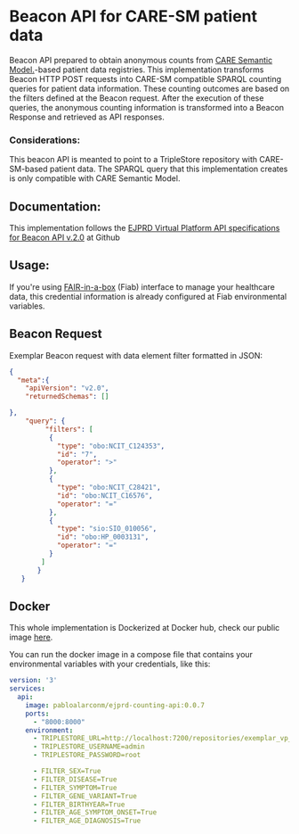 # Beacon API for CARE-SM patient data 

Beacon API prepared to obtain anonymous counts from [CARE Semantic Model.](https://github.com/CARE-SM/CARE-Semantic-Model)-based patient data registries. This implementation transforms Beacon HTTP POST requests into CARE-SM compatible SPARQL counting queries for patient data information. These counting outcomes are based on the filters defined at the Beacon request. After the execution of these queries, the anonymous counting information is transformed into a Beacon Response and retrieved as API responses.

### Considerations:

This beacon API is meanted to point to a TripleStore repository with CARE-SM-based patient data. The SPARQL query that this implementation creates is only compatible with CARE Semantic Model.

## Documentation:

This implementation follows the [EJPRD Virtual Platform API specifications for Beacon API v.2.0](https://github.com/ejp-rd-vp/vp-api-specs) at Github

## Usage:

If you're using [FAIR-in-a-box](https://github.com/ejp-rd-vp/FiaB) (Fiab) interface to manage your healthcare data, this credential information is already configured at Fiab environmental variables.

## Beacon Request

Exemplar Beacon request with data element filter formatted in JSON:

```json
{ 
  "meta":{
    "apiVersion": "v2.0",
    "returnedSchemas": []

},
    "query": {
         "filters": [
          {
            "type": "obo:NCIT_C124353",
            "id": "7",
            "operator": ">"
          },
          {
            "type": "obo:NCIT_C28421",
            "id": "obo:NCIT_C16576",
            "operator": "="
          },
          {
            "type": "sio:SIO_010056",
            "id": "obo:HP_0003131",
            "operator": "="
          }
        ]
       }
   }
```

## Docker

This whole implementation is Dockerized at Docker hub, check our public image [here](https://hub.docker.com/repository/docker/pabloalarconm/ejprd-counting-api). 

You can run the docker image in a compose file that contains your environmental variables with your credentials, like this:

``` yaml
version: '3'
services:
  api:
    image: pabloalarconm/ejprd-counting-api:0.0.7
    ports:
      - "8000:8000"
    environment:
      - TRIPLESTORE_URL=http://localhost:7200/repositories/exemplar_vp_api_repo
      - TRIPLESTORE_USERNAME=admin
      - TRIPLESTORE_PASSWORD=root

      - FILTER_SEX=True
      - FILTER_DISEASE=True
      - FILTER_SYMPTOM=True
      - FILTER_GENE_VARIANT=True
      - FILTER_BIRTHYEAR=True
      - FILTER_AGE_SYMPTOM_ONSET=True
      - FILTER_AGE_DIAGNOSIS=True

```
